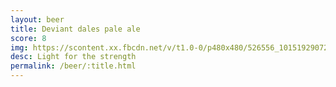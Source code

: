 ```yaml
---
layout: beer
title: Deviant dales pale ale
score: 8
img: https://scontent.xx.fbcdn.net/v/t1.0-0/p480x480/526556_10151929072623745_428217529_n.jpg?oh=c28c685c01dd9ae2ddaac72b93eb5da7&oe=5917E918
desc: Light for the strength
permalink: /beer/:title.html
---
```

